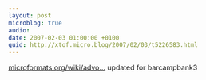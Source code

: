```yaml
---
layout: post
microblog: true
audio: 
date: 2007-02-03 01:00:00 +0100
guid: http://xtof.micro.blog/2007/02/03/t5226583.html
---
```

[microformats.org/wiki/advo...](http://microformats.org/wiki/advocacy-fr#Banques) updated for barcampbank3
